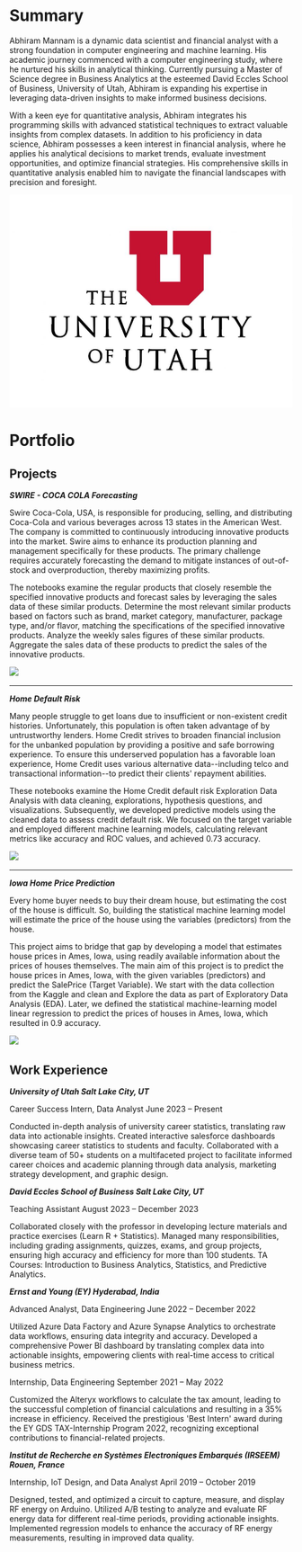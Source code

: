 # Summary

Abhiram Mannam is a dynamic data scientist and financial analyst with a strong foundation in computer engineering and machine learning. His academic journey commenced with a computer engineering study, where he nurtured his skills in analytical thinking. Currently pursuing a Master of Science degree in Business Analytics at the esteemed David Eccles School of Business, University of Utah, Abhiram is expanding his expertise in leveraging data-driven insights to make informed business decisions.

With a keen eye for quantitative analysis, Abhiram integrates his programming skills with advanced statistical techniques to extract valuable insights from complex datasets. In addition to his proficiency in data science, Abhiram possesses a keen interest in financial analysis, where he applies his analytical decisions to market trends, evaluate investment opportunities, and optimize financial strategies. His comprehensive skills in quantitative analysis enabled him to navigate the financial landscapes with precision and foresight.

<img src="images/the-university-of-utah1230.jpeg?raw=true"/>


# Portfolio

## Projects

***SWIRE - COCA COLA Forecasting***

Swire Coca-Cola, USA, is responsible for producing, selling, and distributing Coca-Cola and various beverages across 13 states in the American West. The company is committed to continuously introducing innovative products into the market. Swire aims to enhance its production planning and management specifically for these products. The primary challenge requires accurately forecasting the demand to mitigate instances of out-of-stock and overproduction, thereby maximizing profits.

The notebooks examine the regular products that closely resemble the specified innovative products and forecast sales by leveraging the sales data of these similar products. Determine the most relevant similar products based on factors such as brand, market category, manufacturer, package type, and/or flavor, matching the specifications of the specified innovative products. Analyze the weekly sales figures of these similar products. Aggregate the sales data of these products to predict the sales of the innovative products.


***[![](https://img.shields.io/badge/View_On_GitHub-blue?logo=GitHub)](https://github.com/AbhiramMannam/Swire-Coca-Cola-Forecast)***

---

***Home Default Risk***

Many people struggle to get loans due to insufficient or non-existent credit histories. Unfortunately, this population is often taken advantage of by untrustworthy lenders. Home Credit strives to broaden financial inclusion for the unbanked population by providing a positive and safe borrowing experience. To ensure this underserved population has a favorable loan experience, Home Credit uses various alternative data--including telco and transactional information--to predict their clients' repayment abilities.

These notebooks examine the Home Credit default risk Exploration Data Analysis with data cleaning, explorations, hypothesis questions, and visualizations. Subsequently, we developed predictive models using the cleaned data to assess credit default risk. We focused on the target variable and employed different machine learning models, calculating relevant metrics like accuracy and ROC values, and achieved 0.73 accuracy. 


***[![](https://img.shields.io/badge/View_On_GitHub-blue?logo=GitHub)](https://github.com/AbhiramMannam/Capstone-Home-Credit-Default)***

---

***Iowa Home Price Prediction***

Every home buyer needs to buy their dream house, but estimating the cost of the house is difficult. So, building the statistical machine learning model will estimate the price of the house using the variables (predictors) from the house. 

This project aims to bridge that gap by developing a model that estimates house prices in Ames, Iowa, using readily available information about the prices of houses themselves. The main aim of this project is to predict the house prices in Ames, Iowa, with the given variables (predictors) and predict the SalePrice (Target Variable). We start with the data collection from the Kaggle and clean and Explore the data as part of Exploratory Data Analysis (EDA). Later, we defined the statistical machine-learning model linear regression to predict the prices of houses in Ames, Iowa, which resulted in 0.9 accuracy.

***[![](https://img.shields.io/badge/View_On_GitHub-blue?logo=GitHub)](https://github.com/AbhiramMannam/Iowa---Home-Price-Prediction/tree/main)***


## Work Experience

***University of Utah	Salt Lake City, UT***

Career Success Intern, Data Analyst											June 2023 – Present

Conducted in-depth analysis of university career statistics, translating raw data into actionable insights.
Created interactive salesforce dashboards showcasing career statistics to students and faculty.
Collaborated with a diverse team of 50+ students on a multifaceted project to facilitate informed career choices and academic planning through data analysis, marketing strategy development, and graphic design.

***David Eccles School of Business	Salt Lake City, UT***

Teaching Assistant	                                                                                          August 2023 – December 2023

Collaborated closely with the professor in developing lecture materials and practice exercises (Learn R + Statistics). 
Managed many responsibilities, including grading assignments, quizzes, exams, and group projects, ensuring high accuracy and efficiency for more than 100 students. TA Courses: Introduction to Business Analytics, Statistics, and Predictive Analytics.

***Ernst and Young (EY)	Hyderabad, India***

Advanced Analyst, Data Engineering	                                                                            June 2022 – December 2022

Utilized Azure Data Factory and Azure Synapse Analytics to orchestrate data workflows, ensuring data integrity and accuracy.
Developed a comprehensive Power BI dashboard by translating complex data into actionable insights, empowering clients with real-time access to critical business metrics.	

Internship, Data Engineering	                                                                                    September 2021 – May 2022

Customized the Alteryx workflows to calculate the tax amount, leading to the successful completion of financial calculations and resulting in a 35% increase in efficiency.
Received the prestigious 'Best Intern' award during the EY GDS TAX-Internship Program 2022, recognizing exceptional contributions to financial-related projects.
	
***Institut de Recherche en Systèmes Electroniques Embarqués (IRSEEM)	Rouen, France***

Internship, IoT Design, and Data Analyst	                                                                    April 2019 – October 2019

Designed, tested, and optimized a circuit to capture, measure, and display RF energy on Arduino.
Utilized A/B testing to analyze and evaluate RF energy data for different real-time periods, providing actionable insights.
Implemented regression models to enhance the accuracy of RF energy measurements, resulting in improved data quality.

